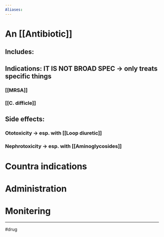 ```yaml
---
Aliases:
---
```

# An [[Antibiotic]]
## Includes:
## Indications: IT IS NOT BROAD SPEC -> only treats specific things
### [[MRSA]]
### [[C. difficle]]
## Side effects:
### Ototoxicity -> esp. with [[Loop diuretic]]
### Nephrotoxicity -> esp. with [[Aminoglycosides]]
# Countra indications
# Administration 
# Monitering 

---
#drug 